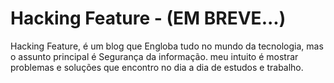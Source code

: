 # Hacking Feature - (EM BREVE...)

Hacking Feature, é um blog que Engloba tudo no mundo da tecnologia, mas o assunto principal é Segurança da informação.
meu intuito é mostrar problemas e soluções que encontro no dia a dia de estudos e trabalho. 


